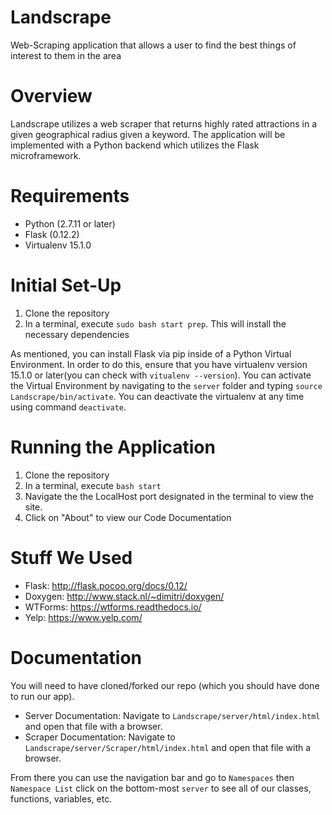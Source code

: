 # Landscrape
Web-Scraping application that allows a user to find the best things of interest to them in the area

# Overview
Landscrape utilizes a web scraper that returns highly rated attractions in a given geographical radius given a keyword. The application will be implemented with a Python backend which utilizes the Flask microframework.

# Requirements
- Python (2.7.11 or later)
- Flask (0.12.2)
- Virtualenv 15.1.0

# Initial Set-Up
1. Clone the repository
2. In a terminal, execute `sudo bash start prep`. This will install the necessary dependencies

As mentioned, you can install Flask via pip inside of a Python Virtual Environment. In order to do this,
ensure that you have virtualenv version 15.1.0 or later(you can check with `vitualenv --version`). You can activate
the Virtual Environment by navigating to the `server` folder and typing `source Landscrape/bin/activate`. You can
deactivate the virtualenv at any time using command `deactivate`.

# Running the Application
1. Clone the repository
2. In a terminal, execute `bash start`
3. Navigate the the LocalHost port designated in the terminal to view the site.
4. Click on "About" to view our Code Documentation

# Stuff We Used
- Flask: http://flask.pocoo.org/docs/0.12/
- Doxygen: http://www.stack.nl/~dimitri/doxygen/
- WTForms: https://wtforms.readthedocs.io/
- Yelp: https://www.yelp.com/

# Documentation
You will need to have cloned/forked our repo (which you should have done to run our app).

- Server Documentation: Navigate to `Landscrape/server/html/index.html` and open that file with a browser.
- Scraper Documentation: Navigate to `Landscrape/server/Scraper/html/index.html` and open that file with a browser.

From there you can use the navigation bar and go to `Namespaces` then `Namespace List` click on the bottom-most `server` to see all of our classes, functions, variables, etc.
